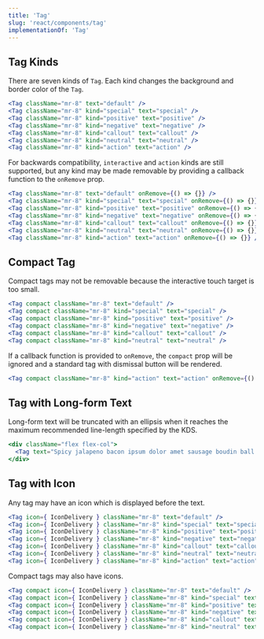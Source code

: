 ```yaml
---
title: 'Tag'
slug: 'react/components/tag'
implementationOf: 'Tag'
---
```


## Tag Kinds
There are seven kinds of `Tag`. Each kind changes the background and border color of the `Tag`.

```jsx
<Tag className="mr-8" text="default" />
<Tag className="mr-8" kind="special" text="special" />
<Tag className="mr-8" kind="positive" text="positive" />
<Tag className="mr-8" kind="negative" text="negative" />
<Tag className="mr-8" kind="callout" text="callout" />
<Tag className="mr-8" kind="neutral" text="neutral" />
<Tag className="mr-8" kind="action" text="action" />
```

For backwards compatibility, `interactive` and `action` kinds are still supported, but any kind may be made removable by providing a callback function to the `onRemove` prop.
```jsx
<Tag className="mr-8" text="default" onRemove={() => {}} />
<Tag className="mr-8" kind="special" text="special" onRemove={() => {}} />
<Tag className="mr-8" kind="positive" text="positive" onRemove={() => {}} />
<Tag className="mr-8" kind="negative" text="negative" onRemove={() => {}} />
<Tag className="mr-8" kind="callout" text="callout" onRemove={() => {}} />
<Tag className="mr-8" kind="neutral" text="neutral" onRemove={() => {}} />
<Tag className="mr-8" kind="action" text="action" onRemove={() => {}} />
```

## Compact Tag

Compact tags may not be removable because the interactive touch target is too small. 

```jsx
<Tag compact className="mr-8" text="default" />
<Tag compact className="mr-8" kind="special" text="special" />
<Tag compact className="mr-8" kind="positive" text="positive" />
<Tag compact className="mr-8" kind="negative" text="negative" />
<Tag compact className="mr-8" kind="callout" text="callout" />
<Tag compact className="mr-8" kind="neutral" text="neutral" />
```

If a callback function is provided to `onRemove`, the `compact` prop will be ignored and a standard tag with dismissal button will be rendered.

```jsx
<Tag compact className="mr-8" kind="action" text="action" onRemove={() => {}} />
```

## Tag with Long-form Text 

Long-form text will be truncated with an ellipsis when it reaches the maximum recommended line-length specified by the KDS.

```jsx
<div className="flex flex-col">
  <Tag text="Spicy jalapeno bacon ipsum dolor amet sausage boudin ball tip, ham hock pig burgdoggen kielbasa drumstick strip steak ground round leberkas frankfurter salami." />
</div>
```

## Tag with Icon

Any tag may have an icon which is displayed before the text.

```jsx
<Tag icon={ IconDelivery } className="mr-8" text="default" />
<Tag icon={ IconDelivery } className="mr-8" kind="special" text="special" />
<Tag icon={ IconDelivery } className="mr-8" kind="positive" text="positive" />
<Tag icon={ IconDelivery } className="mr-8" kind="negative" text="negative" />
<Tag icon={ IconDelivery } className="mr-8" kind="callout" text="callout" />
<Tag icon={ IconDelivery } className="mr-8" kind="neutral" text="neutral" />
<Tag icon={ IconDelivery } className="mr-8" kind="action" text="action" onRemove={()=>{}} />
```

Compact tags may also have icons.

```jsx
<Tag compact icon={ IconDelivery } className="mr-8" text="default" />
<Tag compact icon={ IconDelivery } className="mr-8" kind="special" text="special" />
<Tag compact icon={ IconDelivery } className="mr-8" kind="positive" text="positive" />
<Tag compact icon={ IconDelivery } className="mr-8" kind="negative" text="negative" />
<Tag compact icon={ IconDelivery } className="mr-8" kind="callout" text="callout" />
<Tag compact icon={ IconDelivery } className="mr-8" kind="neutral" text="neutral" />
```
